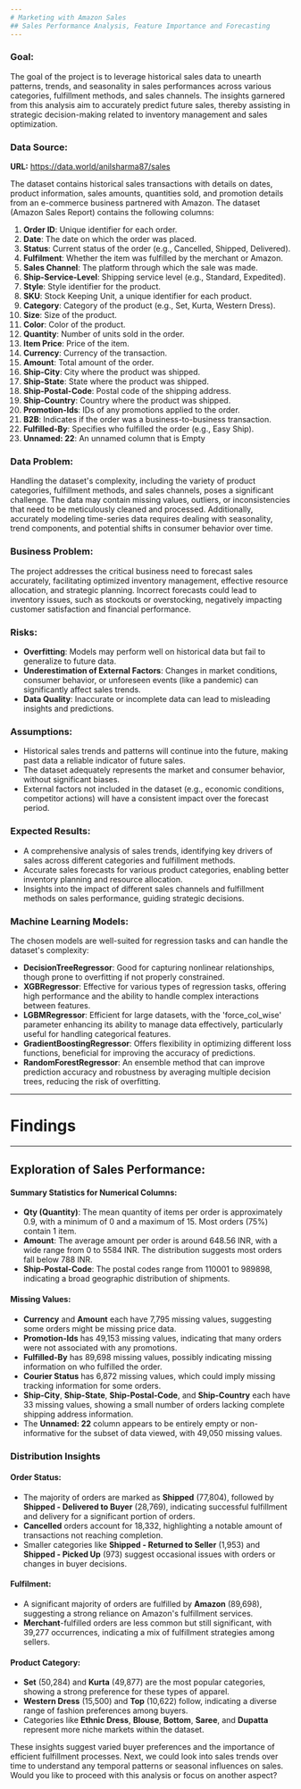 ```yaml
---
# Marketing with Amazon Sales
## Sales Performance Analysis, Feature Importance and Forecasting
---
```

### Goal:
The goal of the project is to leverage historical sales data to unearth patterns, trends, and seasonality in sales performances across various categories, fulfillment methods, and sales channels. The insights garnered from this analysis aim to accurately predict future sales, thereby assisting in strategic decision-making related to inventory management and sales optimization.

### Data Source:
**URL:** https://data.world/anilsharma87/sales

The dataset contains historical sales transactions with details on dates, product information, sales amounts, quantities sold, and promotion details from an e-commerce business partnered with Amazon.
The dataset (Amazon Sales Report) contains the following columns:

1. **Order ID**: Unique identifier for each order.
2. **Date**: The date on which the order was placed.
3. **Status**: Current status of the order (e.g., Cancelled, Shipped, Delivered).
4. **Fulfilment**: Whether the item was fulfilled by the merchant or Amazon.
5. **Sales Channel**: The platform through which the sale was made.
6. **Ship-Service-Level**: Shipping service level (e.g., Standard, Expedited).
7. **Style**: Style identifier for the product.
8. **SKU**: Stock Keeping Unit, a unique identifier for each product.
9. **Category**: Category of the product (e.g., Set, Kurta, Western Dress).
10. **Size**: Size of the product.
11. **Color**: Color of the product.
12. **Quantity**: Number of units sold in the order.
13. **Item Price**: Price of the item.
14. **Currency**: Currency of the transaction.
15. **Amount**: Total amount of the order.
16. **Ship-City**: City where the product was shipped.
17. **Ship-State**: State where the product was shipped.
18. **Ship-Postal-Code**: Postal code of the shipping address.
19. **Ship-Country**: Country where the product was shipped.
20. **Promotion-Ids**: IDs of any promotions applied to the order.
21. **B2B**: Indicates if the order was a business-to-business transaction.
22. **Fulfilled-By**: Specifies who fulfilled the order (e.g., Easy Ship).
23. **Unnamed: 22**: An unnamed column that is Empty

### Data Problem:
Handling the dataset's complexity, including the variety of product categories, fulfillment methods, and sales channels, poses a significant challenge. The data may contain missing values, outliers, or inconsistencies that need to be meticulously cleaned and processed. Additionally, accurately modeling time-series data requires dealing with seasonality, trend components, and potential shifts in consumer behavior over time.

### Business Problem:
The project addresses the critical business need to forecast sales accurately, facilitating optimized inventory management, effective resource allocation, and strategic planning. Incorrect forecasts could lead to inventory issues, such as stockouts or overstocking, negatively impacting customer satisfaction and financial performance.

### Risks:
- **Overfitting**: Models may perform well on historical data but fail to generalize to future data.
- **Underestimation of External Factors**: Changes in market conditions, consumer behavior, or unforeseen events (like a pandemic) can significantly affect sales trends.
- **Data Quality**: Inaccurate or incomplete data can lead to misleading insights and predictions.

### Assumptions:
- Historical sales trends and patterns will continue into the future, making past data a reliable indicator of future sales.
- The dataset adequately represents the market and consumer behavior, without significant biases.
- External factors not included in the dataset (e.g., economic conditions, competitor actions) will have a consistent impact over the forecast period.

### Expected Results:
- A comprehensive analysis of sales trends, identifying key drivers of sales across different categories and fulfillment methods.
- Accurate sales forecasts for various product categories, enabling better inventory planning and resource allocation.
- Insights into the impact of different sales channels and fulfillment methods on sales performance, guiding strategic decisions.

### Machine Learning Models:
The chosen models are well-suited for regression tasks and can handle the dataset's complexity:

- **DecisionTreeRegressor**: Good for capturing nonlinear relationships, though prone to overfitting if not properly constrained.
- **XGBRegressor**: Effective for various types of regression tasks, offering high performance and the ability to handle complex interactions between features.
- **LGBMRegressor**: Efficient for large datasets, with the 'force_col_wise' parameter enhancing its ability to manage data effectively, particularly useful for handling categorical features.
- **GradientBoostingRegressor**: Offers flexibility in optimizing different loss functions, beneficial for improving the accuracy of predictions.
- **RandomForestRegressor**: An ensemble method that can improve prediction accuracy and robustness by averaging multiple decision trees, reducing the risk of overfitting.

---
# Findings
---
## Exploration of Sales Performance:
#### Summary Statistics for Numerical Columns:
- **Qty (Quantity)**: The mean quantity of items per order is approximately 0.9, with a minimum of 0 and a maximum of 15. Most orders (75%) contain 1 item.
- **Amount**: The average amount per order is around 648.56 INR, with a wide range from 0 to 5584 INR. The distribution suggests most orders fall below 788 INR.
- **Ship-Postal-Code**: The postal codes range from 110001 to 989898, indicating a broad geographic distribution of shipments.

#### Missing Values:
- **Currency** and **Amount** each have 7,795 missing values, suggesting some orders might be missing price data.
- **Promotion-Ids** has 49,153 missing values, indicating that many orders were not associated with any promotions.
- **Fulfilled-By** has 89,698 missing values, possibly indicating missing information on who fulfilled the order.
- **Courier Status** has 6,872 missing values, which could imply missing tracking information for some orders.
- **Ship-City**, **Ship-State**, **Ship-Postal-Code**, and **Ship-Country** each have 33 missing values, showing a small number of orders lacking complete shipping address information.
- The **Unnamed: 22** column appears to be entirely empty or non-informative for the subset of data viewed, with 49,050 missing values.

### Distribution Insights
#### Order Status:
- The majority of orders are marked as **Shipped** (77,804), followed by **Shipped - Delivered to Buyer** (28,769), indicating successful fulfillment and delivery for a significant portion of orders.
- **Cancelled** orders account for 18,332, highlighting a notable amount of transactions not reaching completion.
- Smaller categories like **Shipped - Returned to Seller** (1,953) and **Shipped - Picked Up** (973) suggest occasional issues with orders or changes in buyer decisions.

#### Fulfilment:
- A significant majority of orders are fulfilled by **Amazon** (89,698), suggesting a strong reliance on Amazon's fulfillment services.
- **Merchant**-fulfilled orders are less common but still significant, with 39,277 occurrences, indicating a mix of fulfillment strategies among sellers.

#### Product Category:
- **Set** (50,284) and **Kurta** (49,877) are the most popular categories, showing a strong preference for these types of apparel.
- **Western Dress** (15,500) and **Top** (10,622) follow, indicating a diverse range of fashion preferences among buyers.
- Categories like **Ethnic Dress**, **Blouse**, **Bottom**, **Saree**, and **Dupatta** represent more niche markets within the dataset.

These insights suggest varied buyer preferences and the importance of efficient fulfillment processes. Next, we could look into sales trends over time to understand any temporal patterns or seasonal influences on sales. Would you like to proceed with this analysis or focus on another aspect?
